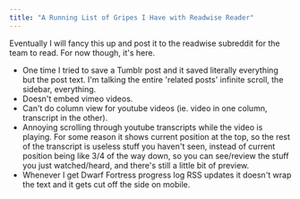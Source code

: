 ```yaml
---
title: "A Running List of Gripes I Have with Readwise Reader"
---
```

Eventually I will fancy this up and post it to the readwise subreddit for the team to read. For now though, it's here.

- One time I tried to save a Tumblr post and it saved literally everything but the post text. I'm talking the entire 'related posts' infinite scroll, the sidebar, everything.
- Doesn't embed vimeo videos.
- Can't do column view for youtube videos (ie. video in one column, transcript in the other).
- Annoying scrolling through youtube transcripts while the video is playing. For some reason it shows current position at the top, so the rest of the transcript is useless stuff you haven't seen, instead of current position being like 3/4 of the way down, so you can see/review the stuff you just watched/heard, and there's still a little bit of preview. 
- Whenever I get Dwarf Fortress progress log RSS updates it doesn't wrap the text and it gets cut off the side on mobile.

